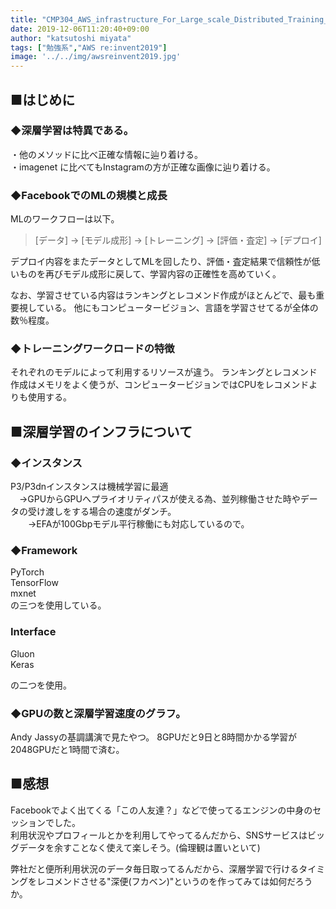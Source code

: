 ```yaml
---
title: "CMP304_AWS_infrastructure_For_Large_scale_Distributed_Training_At_Facebook_AI"
date: 2019-12-06T11:20:40+09:00
author: "katsutoshi miyata"
tags: ["勉強系","AWS re:invent2019"]
image: '../../img/awsreinvent2019.jpg'
---
```


## ■はじめに
### ◆深層学習は特異である。
・他のメソッドに比べ正確な情報に辿り着ける。  
・imagenet に比べてもInstagramの方が正確な画像に辿り着ける。

### ◆FacebookでのMLの規模と成長
MLのワークフローは以下。

>[データ] → [モデル成形] → [トレーニング] → [評価・査定] → [デプロイ]

デプロイ内容をまたデータとしてMLを回したり、評価・査定結果で信頼性が低いものを再びモデル成形に戻して、学習内容の正確性を高めていく。

なお、学習させている内容はランキングとレコメンド作成がほとんどで、最も重要視している。
他にもコンピュータービジョン、言語を学習させてるが全体の数％程度。

### ◆トレーニングワークロードの特徴
それぞれのモデルによって利用するリソースが違う。
ランキングとレコメンド作成はメモリをよく使うが、コンピュータービジョンではCPUをレコメンドよりも使用する。

## ■深層学習のインフラについて
### ◆インスタンス
P3/P3dnインスタンスは機械学習に最適  
　→GPUからGPUへプライオリティパスが使える為、並列稼働させた時やデータの受け渡しをする場合の速度がダンチ。  
　　→EFAが100Gbpモデル平行稼働にも対応しているので。

### ◆Framework
PyTorch  
TensorFlow  
mxnet  
の三つを使用している。

### Interface
Gluon  
Keras

の二つを使用。

### ◆GPUの数と深層学習速度のグラフ。
Andy Jassyの基調講演で見たやつ。
8GPUだと9日と8時間かかる学習が2048GPUだと1時間で済む。

## ■感想
Facebookでよく出てくる「この人友達？」などで使ってるエンジンの中身のセッションでした。  
利用状況やプロフィールとかを利用してやってるんだから、SNSサービスはビッグデータを余すことなく使えて楽しそう。(倫理観は置いといて)  

弊社だと便所利用状況のデータ毎日取ってるんだから、深層学習で行けるタイミングをレコメンドさせる"深便(フカベン)"というのを作ってみては如何だろうか。